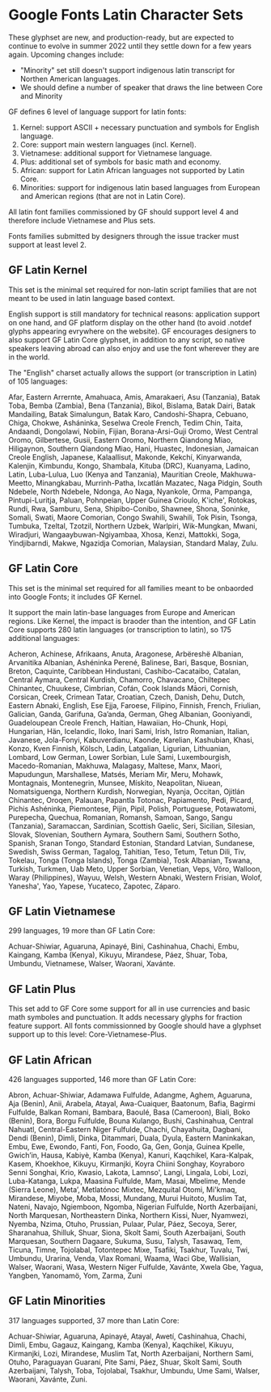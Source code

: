 Google Fonts Latin Character Sets
==================================

These glyphset are new, and production-ready, but are expected to continue to evolve in summer 2022 until they settle down for a few years again. Upcoming changes include:
- "Minority" set still doesn't support indigenous latin transcript for Northen American languages.
- We should define a number of speaker that draws the line between Core and Minority 

GF defines 6 level of language support for latin fonts:

1. Kernel: support ASCII + necessary punctuation and symbols for English language.
2. Core: support main western languages (incl. Kernel).
3. Vietnamese: additional support for Vietnamese language.
4. Plus: additional set of symbols for basic math and economy.
5. African: support for Latin African languages not supported by Latin Core.
6. Minorities: support for indigenous latin based languages from European and American regions (that are not in Latin Core).

All latin font families commissioned by GF should support level 4 and therefore include Vietnamese and Plus sets.

Fonts families submitted by designers through the issue tracker must support at least level 2.

GF Latin Kernel
---------------
This set is the minimal set required for non-latin script families that are not meant to be used in latin language based context. 

English support is still mandatory for technical reasons: application support on one hand, and GF platform display on the other hand (to avoid .notdef glyphs appearing evrywhere on the website). GF encourages designers to also support GF Latin Core glyphset, in addition to any script, so native speakers leaving abroad can also enjoy and use the font wherever they are in the world. 

The "English" charset actually allows the support (or transcription in Latin) of 105 languages:

Afar, Eastern Arrernte, Amahuaca, Amis, Amarakaeri, Asu (Tanzania), Batak Toba, Bemba (Zambia), Bena (Tanzania), Bikol, Bislama, Batak Dairi, Batak Mandailing, Batak Simalungun, Batak Karo, Candoshi-Shapra, Cebuano, Chiga, Chokwe, Asháninka, Seselwa Creole French, Tedim Chin, Taita, Andaandi, Dongolawi, Nobiin, Fijian, Borana-Arsi-Guji Oromo, West Central Oromo, Gilbertese, Gusii, Eastern Oromo, Northern Qiandong Miao, Hiligaynon, Southern Qiandong Miao, Hani, Huastec, Indonesian, Jamaican Creole English, Japanese, Kalaallisut, Makonde, Kekchí, Kinyarwanda, Kalenjin, Kimbundu, Kongo, Shambala, Kituba (DRC), Kuanyama, Ladino, Latin, Luba-Lulua, Luo (Kenya and Tanzania), Mauritian Creole, Makhuwa-Meetto, Minangkabau, Murrinh-Patha, Ixcatlán Mazatec, Naga Pidgin, South Ndebele, North Ndebele, Ndonga, Ao Naga, Nyankole, Orma, Pampanga, Pintupi-Luritja, Paluan, Pohnpeian, Upper Guinea Crioulo, K'iche', Rotokas, Rundi, Rwa, Samburu, Sena, Shipibo-Conibo, Shawnee, Shona, Soninke, Somali, Swati, Maore Comorian, Congo Swahili, Swahili, Tok Pisin, Tsonga, Tumbuka, Tzeltal, Tzotzil, Northern Uzbek, Warlpiri, Wik-Mungkan, Mwani, Wiradjuri, Wangaaybuwan-Ngiyambaa, Xhosa, Kenzi, Mattokki, Soga, Yindjibarndi, Makwe, Ngazidja Comorian, Malaysian, Standard Malay, Zulu.

GF Latin Core
---------------
This set is the minimal set required for all families meant to be onbaorded into Google Fonts; it includes GF Kernel.

It support the main latin-base languages from Europe and American regions. Like Kernel, the impact is braoder than the intention, and GF Latin Core supports 280 latin languages (or transcription to latin), so 175 additional languages: 

Acheron, Achinese, Afrikaans, Anuta, Aragonese, Arbëreshë Albanian, Arvanitika Albanian, Ashéninka Perené, Balinese, Bari, Basque, Bosnian, Breton, Caquinte, Caribbean Hindustani, Cashibo-Cacataibo, Catalan, Central Aymara, Central Kurdish, Chamorro, Chavacano, Chiltepec Chinantec, Chuukese, Cimbrian, Cofán, Cook Islands Māori, Cornish, Corsican, Creek, Crimean Tatar, Croatian, Czech, Danish, Dehu, Dutch, Eastern Abnaki, English, Ese Ejja, Faroese, Filipino, Finnish, French, Friulian, Galician, Ganda, Garifuna, Ga’anda, German, Gheg Albanian, Gooniyandi, Guadeloupean Creole French, Haitian, Hawaiian, Ho-Chunk, Hopi, Hungarian, Hän, Icelandic, Iloko, Inari Sami, Irish, Istro Romanian, Italian, Javanese, Jola-Fonyi, Kabuverdianu, Kaonde, Karelian, Kashubian, Khasi, Konzo, Kven Finnish, Kölsch, Ladin, Latgalian, Ligurian, Lithuanian, Lombard, Low German, Lower Sorbian, Lule Sami, Luxembourgish, Macedo-Romanian, Makhuwa, Malagasy, Maltese, Manx, Maori, Mapudungun, Marshallese, Matsés, Meriam Mir, Meru, Mohawk, Montagnais, Montenegrin, Munsee, Mískito, Neapolitan, Niuean, Nomatsiguenga, Northern Kurdish, Norwegian, Nyanja, Occitan, Ojitlán Chinantec, Oroqen, Palauan, Papantla Totonac, Papiamento, Pedi, Picard, Pichis Ashéninka, Piemontese, Pijin, Pipil, Polish, Portuguese, Potawatomi, Purepecha, Quechua, Romanian, Romansh, Samoan, Sango, Sangu (Tanzania), Saramaccan, Sardinian, Scottish Gaelic, Seri, Sicilian, Silesian, Slovak, Slovenian, Southern Aymara, Southern Sami, Southern Sotho, Spanish, Sranan Tongo, Standard Estonian, Standard Latvian, Sundanese, Swedish, Swiss German, Tagalog, Tahitian, Teso, Tetum, Tetun Dili, Tiv, Tokelau, Tonga (Tonga Islands), Tonga (Zambia), Tosk Albanian, Tswana, Turkish, Turkmen, Uab Meto, Upper Sorbian, Venetian, Veps, Võro, Walloon, Waray (Philippines), Wayuu, Welsh, Western Abnaki, Western Frisian, Wolof, Yanesha', Yao, Yapese, Yucateco, Zapotec, Záparo.

GF Latin Vietnamese
-------------------
299 languages, 19 more than GF Latin Core:

Achuar-Shiwiar, Aguaruna, Apinayé, Bini, Cashinahua, Chachi, Embu, Kaingang, Kamba (Kenya), Kikuyu, Mirandese, Páez, Shuar, Toba, Umbundu, Vietnamese, Walser, Waorani, Xavánte.

GF Latin Plus
-------------
This set add to GF Core some support for all in use currencies and basic math symboles and punctuation. It adds necessary glyphs for fraction feature support. All fonts commissionned by Google should have a glyphset support up to this level: Core-Vietnamese-Plus.

GF Latin African
----------------

426 languages supported, 146 more than GF Latin Core:

Abron, Achuar-Shiwiar, Adamawa Fulfulde, Adangme, Aghem, Aguaruna, Aja (Benin), Anii, Arabela, Atayal, Awa-Cuaiquer, Baatonum, Bafia, Bagirmi Fulfulde, Balkan Romani, Bambara, Baoulé, Basa (Cameroon), Biali, Boko (Benin), Bora, Borgu Fulfulde, Bouna Kulango, Bushi, Cashinahua, Central Nahuatl, Central-Eastern Niger Fulfulde, Chachi, Chayahuita, Dagbani, Dendi (Benin), Dimli, Dinka, Ditammari, Duala, Dyula, Eastern Maninkakan, Embu, Ewe, Ewondo, Fanti, Fon, Foodo, Ga, Gen, Gonja, Guinea Kpelle, Gwichʼin, Hausa, Kabiyè, Kamba (Kenya), Kanuri, Kaqchikel, Kara-Kalpak, Kasem, Khoekhoe, Kikuyu, Kirmanjki, Koyra Chiini Songhay, Koyraboro Senni Songhai, Krio, Kwasio, Lakota, Lamnso', Langi, Lingala, Lobi, Lozi, Luba-Katanga, Lukpa, Maasina Fulfulde, Mam, Masai, Mbelime, Mende (Sierra Leone), Meta’, Metlatónoc Mixtec, Mezquital Otomi, Mi'kmaq, Mirandese, Miyobe, Moba, Mossi, Mundang, Murui Huitoto, Muslim Tat, Nateni, Navajo, Ngiemboon, Ngomba, Nigerian Fulfulde, North Azerbaijani, North Marquesan, Northeastern Dinka, Northern Kissi, Nuer, Nyamwezi, Nyemba, Nzima, Otuho, Prussian, Pulaar, Pular, Páez, Secoya, Serer, Sharanahua, Shilluk, Shuar, Siona, Skolt Sami, South Azerbaijani, South Marquesan, Southern Dagaare, Sukuma, Susu, Talysh, Tasawaq, Tem, Ticuna, Timne, Tojolabal, Totontepec Mixe, Tsafiki, Tsakhur, Tuvalu, Twi, Umbundu, Urarina, Venda, Vlax Romani, Waama, Waci Gbe, Wallisian, Walser, Waorani, Wasa, Western Niger Fulfulde, Xavánte, Xwela Gbe, Yagua, Yangben, Yanomamö, Yom, Zarma, Zuni


GF Latin Minorities
-------------------
317 languages supported, 37 more than Latin Core:

Achuar-Shiwiar, Aguaruna, Apinayé, Atayal, Awetí, Cashinahua, Chachi, Dimli, Embu, Gagauz, Kaingang, Kamba (Kenya), Kaqchikel, Kikuyu, Kirmanjki, Lozi, Mirandese, Muslim Tat, North Azerbaijani, Northern Sami, Otuho, Paraguayan Guaraní, Pite Sami, Páez, Shuar, Skolt Sami, South Azerbaijani, Talysh, Toba, Tojolabal, Tsakhur, Umbundu, Ume Sami, Walser, Waorani, Xavánte, Zuni.
